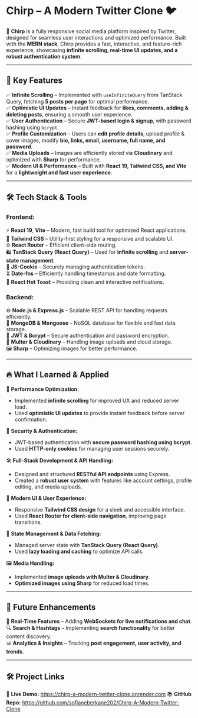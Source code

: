 # **Chirp – A Modern Twitter Clone 🐦**

🚀 **Chirp** is a fully responsive social media platform inspired by Twitter, designed for seamless user interactions and optimized performance. Built with the **MERN stack**, Chirp provides a fast, interactive, and feature-rich experience, showcasing **infinite scrolling, real-time UI updates, and a robust authentication system**.

---

## 🌟 **Key Features**

✅ **Infinite Scrolling** – Implemented with `useInfiniteQuery` from TanStack Query, fetching **5 posts per page** for optimal performance.  
✅ **Optimistic UI Updates** – Instant feedback for **likes, comments, adding & deleting posts**, ensuring a smooth user experience.  
✅ **User Authentication** – Secure **JWT-based login & signup**, with password hashing using `bcrypt`.  
✅ **Profile Customization** – Users can **edit profile details**, upload profile & cover images, modify **bio, links, email, username, full name, and password**.  
✅ **Media Uploads** – Images are efficiently stored via **Cloudinary** and optimized with **Sharp** for performance.  
✅ **Modern UI & Performance** – Built with **React 19, Tailwind CSS, and Vite** for a **lightweight and fast user experience**.

---

## 🛠 **Tech Stack & Tools**

### **Frontend:**

⚡ **React 19**, **Vite** – Modern, fast build tool for optimized React applications.  
🎨 **Tailwind CSS** – Utility-first styling for a responsive and scalable UI.  
🌐 **React Router** – Efficient client-side routing.  
🛍 **TanStack Query (React Query)** – Used for **infinite scrolling** and **server-state management**.  
🍺 **JS-Cookie** – Securely managing authentication tokens.  
⏳ **Date-fns** – Efficiently handling timestamps and date formatting.  
🔔 **React Hot Toast** – Providing clean and interactive notifications.

### **Backend:**

⚙️ **Node.js & Express.js** – Scalable REST API for handling requests efficiently.  
📂 **MongoDB & Mongoose** – NoSQL database for flexible and fast data storage.  
🔑 **JWT & Bcrypt** – Secure authentication and password encryption.  
💚 **Multer & Cloudinary** – Handling image uploads and cloud storage.  
🖼 **Sharp** – Optimizing images for better performance.

---

## 🔥 **What I Learned & Applied**

🚀 **Performance Optimization:**

- Implemented **infinite scrolling** for improved UX and reduced server load.
- Used **optimistic UI updates** to provide instant feedback before server confirmation.

🔐 **Security & Authentication:**

- JWT-based authentication with **secure password hashing using bcrypt**.
- Used **HTTP-only cookies** for managing user sessions securely.

🛠 **Full-Stack Development & API Handling:**

- Designed and structured **RESTful API endpoints** using Express.
- Created a **robust user system** with features like account settings, profile editing, and media uploads.

🎨 **Modern UI & User Experience:**

- Responsive **Tailwind CSS design** for a sleek and accessible interface.
- Used **React Router for client-side navigation**, improving page transitions.

👀 **State Management & Data Fetching:**

- Managed server state with **TanStack Query (React Query)**.
- Used **lazy loading and caching** to optimize API calls.

🖼 **Media Handling:**

- Implemented **image uploads with Multer & Cloudinary**.
- **Optimized images using Sharp** for reduced load times.

---

## 🚀 **Future Enhancements**

🔄 **Real-Time Features** – Adding **WebSockets for live notifications and chat**.  
🔍 **Search & Hashtags** – Implementing **search functionality** for better content discovery.  
📊 **Analytics & Insights** – Tracking **post engagement, user activity, and trends**.

---

## 🛠 **Project Links**

🔗 **Live Demo:** https://chirp-a-modern-twitter-clone.onrender.com
📚 **GitHub Repo:** https://github.com/sofianeberkane202/Chirp-A-Modern-Twitter-Clone
